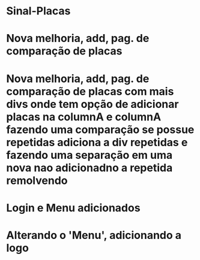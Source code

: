 # Sinal-Placas
# Nova melhoria, add, pag. de comparação de placas
# Nova melhoria, add, pag. de comparação de placas com mais divs onde tem opção de adicionar placas na columnA e columnA fazendo uma comparação se possue repetidas adiciona a div repetidas e fazendo uma separação em uma nova nao adicionadno a repetida remolvendo
# Login e Menu adicionados
# Alterando o 'Menu', adicionando a logo